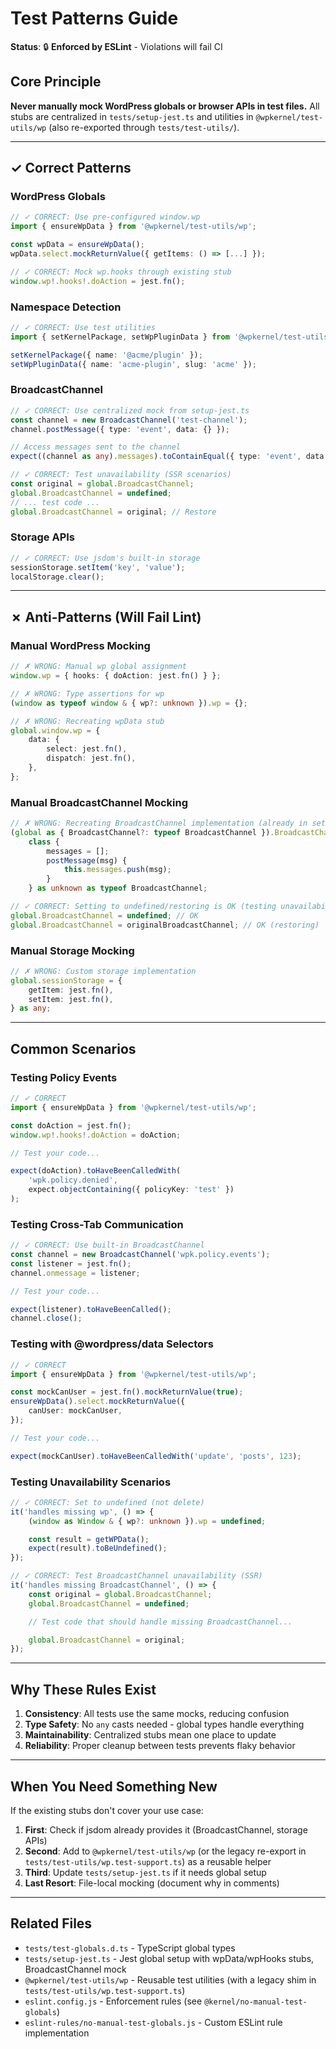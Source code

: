 # Test Patterns Guide

**Status**: 🔒 **Enforced by ESLint** - Violations will fail CI

## Core Principle

**Never manually mock WordPress globals or browser APIs in test files.**
All stubs are centralized in `tests/setup-jest.ts` and utilities in `@wpkernel/test-utils/wp` (also re-exported through `tests/test-utils/`).

---

## ✓ Correct Patterns

### WordPress Globals

```typescript
// ✓ CORRECT: Use pre-configured window.wp
import { ensureWpData } from '@wpkernel/test-utils/wp';

const wpData = ensureWpData();
wpData.select.mockReturnValue({ getItems: () => [...] });
```

```typescript
// ✓ CORRECT: Mock wp.hooks through existing stub
window.wp!.hooks!.doAction = jest.fn();
```

### Namespace Detection

```typescript
// ✓ CORRECT: Use test utilities
import { setKernelPackage, setWpPluginData } from '@wpkernel/test-utils/wp';

setKernelPackage({ name: '@acme/plugin' });
setWpPluginData({ name: 'acme-plugin', slug: 'acme' });
```

### BroadcastChannel

```typescript
// ✓ CORRECT: Use centralized mock from setup-jest.ts
const channel = new BroadcastChannel('test-channel');
channel.postMessage({ type: 'event', data: {} });

// Access messages sent to the channel
expect((channel as any).messages).toContainEqual({ type: 'event', data: {} });
```

```typescript
// ✓ CORRECT: Test unavailability (SSR scenarios)
const original = global.BroadcastChannel;
global.BroadcastChannel = undefined;
// ... test code ...
global.BroadcastChannel = original; // Restore
```

### Storage APIs

```typescript
// ✓ CORRECT: Use jsdom's built-in storage
sessionStorage.setItem('key', 'value');
localStorage.clear();
```

---

## ✗ Anti-Patterns (Will Fail Lint)

### Manual WordPress Mocking

```typescript
// ✗ WRONG: Manual wp global assignment
window.wp = { hooks: { doAction: jest.fn() } };

// ✗ WRONG: Type assertions for wp
(window as typeof window & { wp?: unknown }).wp = {};

// ✗ WRONG: Recreating wpData stub
global.window.wp = {
	data: {
		select: jest.fn(),
		dispatch: jest.fn(),
	},
};
```

### Manual BroadcastChannel Mocking

```typescript
// ✗ WRONG: Recreating BroadcastChannel implementation (already in setup-jest.ts)
(global as { BroadcastChannel?: typeof BroadcastChannel }).BroadcastChannel =
	class {
		messages = [];
		postMessage(msg) {
			this.messages.push(msg);
		}
	} as unknown as typeof BroadcastChannel;

// ✓ CORRECT: Setting to undefined/restoring is OK (testing unavailability)
global.BroadcastChannel = undefined; // OK
global.BroadcastChannel = originalBroadcastChannel; // OK (restoring)
```

### Manual Storage Mocking

```typescript
// ✗ WRONG: Custom storage implementation
global.sessionStorage = {
	getItem: jest.fn(),
	setItem: jest.fn(),
} as any;
```

---

## Common Scenarios

### Testing Policy Events

```typescript
// ✓ CORRECT
import { ensureWpData } from '@wpkernel/test-utils/wp';

const doAction = jest.fn();
window.wp!.hooks!.doAction = doAction;

// Test your code...

expect(doAction).toHaveBeenCalledWith(
	'wpk.policy.denied',
	expect.objectContaining({ policyKey: 'test' })
);
```

### Testing Cross-Tab Communication

```typescript
// ✓ CORRECT: Use built-in BroadcastChannel
const channel = new BroadcastChannel('wpk.policy.events');
const listener = jest.fn();
channel.onmessage = listener;

// Test your code...

expect(listener).toHaveBeenCalled();
channel.close();
```

### Testing with @wordpress/data Selectors

```typescript
// ✓ CORRECT
import { ensureWpData } from '@wpkernel/test-utils/wp';

const mockCanUser = jest.fn().mockReturnValue(true);
ensureWpData().select.mockReturnValue({
	canUser: mockCanUser,
});

// Test your code...

expect(mockCanUser).toHaveBeenCalledWith('update', 'posts', 123);
```

### Testing Unavailability Scenarios

```typescript
// ✓ CORRECT: Set to undefined (not delete)
it('handles missing wp', () => {
	(window as Window & { wp?: unknown }).wp = undefined;

	const result = getWPData();
	expect(result).toBeUndefined();
});

// ✓ CORRECT: Test BroadcastChannel unavailability (SSR)
it('handles missing BroadcastChannel', () => {
	const original = global.BroadcastChannel;
	global.BroadcastChannel = undefined;

	// Test code that should handle missing BroadcastChannel...

	global.BroadcastChannel = original;
});
```

---

## Why These Rules Exist

1. **Consistency**: All tests use the same mocks, reducing confusion
2. **Type Safety**: No `any` casts needed - global types handle everything
3. **Maintainability**: Centralized stubs mean one place to update
4. **Reliability**: Proper cleanup between tests prevents flaky behavior

---

## When You Need Something New

If the existing stubs don't cover your use case:

1. **First**: Check if jsdom already provides it (BroadcastChannel, storage APIs)
2. **Second**: Add to `@wpkernel/test-utils/wp` (or the legacy re-export in `tests/test-utils/wp.test-support.ts`) as a reusable helper
3. **Third**: Update `tests/setup-jest.ts` if it needs global setup
4. **Last Resort**: File-local mocking (document why in comments)

---

## Related Files

- `tests/test-globals.d.ts` - TypeScript global types
- `tests/setup-jest.ts` - Jest global setup with wpData/wpHooks stubs, BroadcastChannel mock
- `@wpkernel/test-utils/wp` - Reusable test utilities (with a legacy shim in `tests/test-utils/wp.test-support.ts`)
- `eslint.config.js` - Enforcement rules (see `@kernel/no-manual-test-globals`)
- `eslint-rules/no-manual-test-globals.js` - Custom ESLint rule implementation
